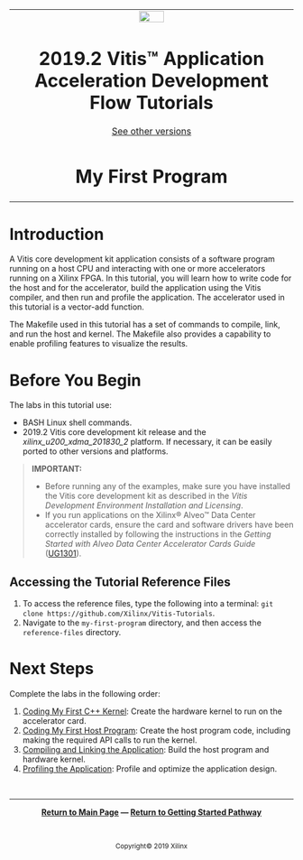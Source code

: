 <table>
 <tr>
   <td align="center"><img src="https://www.xilinx.com/content/dam/xilinx/imgs/press/media-kits/corporate/xilinx-logo.png" width="30%"/><h1>2019.2 Vitis™ Application Acceleration Development Flow Tutorials</h1>
   <a href="https://github.com/Xilinx/SDAccel-Tutorials/branches/all">See other versions</a>
   </td>
 </tr>
 <tr>
 <td align="center"><h1>My First Program</h1>
 </td>
 </tr>
</table>

# Introduction

A Vitis core development kit application consists of a software program running on a host CPU and interacting with one or more accelerators running on a Xilinx FPGA. In this tutorial, you will learn how to write code for the host and for the accelerator, build the application using the Vitis compiler, and then run and profile the application. The accelerator used in this tutorial is a vector-add function.

The Makefile used in this tutorial has a set of commands to compile, link, and run the host and kernel. The Makefile also provides a capability to enable profiling features to visualize the results.

# Before You Begin

The labs in this tutorial use:

* BASH Linux shell commands.
* 2019.2 Vitis core development kit release and the *xilinx_u200_xdma_201830_2* platform. If necessary, it can be easily ported to other versions and platforms.

>**IMPORTANT:**  
>
> * Before running any of the examples, make sure you have installed the Vitis core development kit as described in the *Vitis Development Environment Installation and Licensing*.
>* If you run applications on the Xilinx® Alveo™ Data Center accelerator cards, ensure the card and software drivers have been correctly installed by following the instructions in the *Getting Started with Alveo Data Center Accelerator Cards Guide* ([UG1301](https://www.xilinx.com/cgi-bin/docs/bkdoc?k=accelerator-cards;v=latest;d=ug1301-getting-started-guide-alveo-accelerator-cards.pdf)).

## Accessing the Tutorial Reference Files

1. To access the reference files, type the following into a terminal: `git clone https://github.com/Xilinx/Vitis-Tutorials`.
2. Navigate to the `my-first-program` directory, and then access the `reference-files` directory.

# Next Steps

Complete the labs in the following order:

1. [Coding My First C++ Kernel](./cpp_kernel.md): Create the hardware kernel to run on the accelerator card.
2. [Coding My First Host Program](./host_program.md): Create the host program code, including making the required API calls to run the kernel.
3. [Compiling and Linking the Application](./building_application.md): Build the host program and hardware kernel.
4. [Profiling the Application](./profile_debug.md): Profile and optimize the application design.

</br>
<hr/>
<p align= center><b><a href="/README.md">Return to Main Page</a> — <a href="/docs/vitis-getting-started/">Return to Getting Started Pathway</a></b></p>
</br>
<p align="center"><sup>Copyright&copy; 2019 Xilinx</sup></p>
